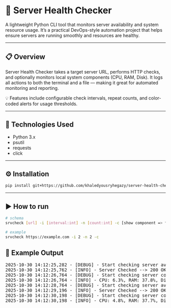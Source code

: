 # 🧠 Server Health Checker

A lightweight Python CLI tool that monitors server availability and system resource usage.
It’s a practical DevOps-style automation project that helps ensure servers are running smoothly and resources are healthy.

---

## 📋 Overview

Server Health Checker takes a target server URL, performs HTTP checks, and optionally monitors local system components (CPU, RAM, Disk).
It logs all actions to both the terminal and a file — making it great for automated monitoring and reporting.

💡 Features include configurable check intervals, repeat counts, and color-coded alerts for usage thresholds.

---

## 🧰 Technologies Used

- Python 3.x
- psutil
- requests
- click

---

## ⚙️ Installation

```bash
pip install git+https://github.com/khaledyousryhegazy/server-health-checker.git
```

---

## ▶️ How to run

```bash
# schema
srvcheck [url] -i [interval:int] -n [count:int] -c [show component => flag]

# example
srvcheck https://example.com -i 2 -n 2 -c
```

## 🧩 Example Output

<pre>
2025-10-30 14:12:25,282 - [DEBUG] - Start checking server availability
2025-10-30 14:12:25,762 - [INFO] - Server Checked --> 200 OK in 479ms
2025-10-30 14:12:26,764 - [DEBUG] - Start checking server components
2025-10-30 14:12:26,764 - [INFO] - CPU: 6.3%, RAM: 37.8%, Disk: 15.5%
2025-10-30 14:12:28,764 - [DEBUG] - Start checking server availability
2025-10-30 14:12:29,196 - [INFO] - Server Checked --> 200 OK in 431ms
2025-10-30 14:12:30,198 - [DEBUG] - Start checking server components
2025-10-30 14:12:30,198 - [INFO] - CPU: 4.8%, RAM: 37.7%, Disk: 15.5%
</pre>
